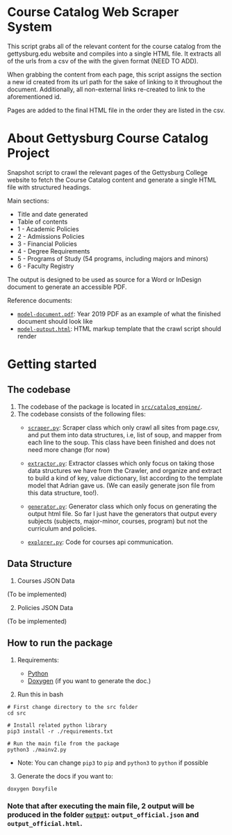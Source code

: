 # Course Catalog Web Scraper System

This script grabs all of the relevant content for the course catalog from the gettysburg.edu
website and compiles into a single HTML file. It extracts all of the urls from a csv of the with
the given format (NEED TO ADD).

When grabbing the content from each page, this script assigns the section a new id created from its
url path for the sake of linking to it throughout the document. Additionally, all non-external
links re-created to link to the aforementioned id.

Pages are added to the final HTML file in the order they are listed in the csv.

# About Gettysburg Course Catalog Project

Snapshot script to crawl the relevant pages of the Gettysburg College website to fetch the Course Catalog content and generate a single HTML file with structured headings.

Main sections:
- Title and date generated
- Table of contents
- 1 - Academic Policies
- 2 - Admissions Policies
- 3 - Financial Policies
- 4 - Degree Requirements
- 5 - Programs of Study (54 programs, including majors and minors)
- 6 - Faculty Registry

The output is designed to be used as source for a Word or InDesign document to generate an accessible PDF.

Reference documents:
- [`model-document.pdf`](./src/model/model-document.pdf): Year 2019 PDF as an example of what the finished document should look like
- [`model-output.html`](./src/model/model-output.html): HTML markup template that the crawl script should render

# Getting started

## The codebase

1. The codebase of the package is located in [`src/catalog_engine/`](../src/catalog_engine).
2. The codebase consists of the following files:
    * [`scraper.py`](../src/catalog_engine/scraper.py): Scraper class which only crawl all sites from page.csv, and put them into data structures, i.e, list of soup, and mapper from each line to the soup. This class have been finished and does not need more change (for now)
    
    * [`extractor.py`](../src/catalog_engine/extractor.py): Extractor classes which only focus on taking those data structures we have from the Crawler, and organize and extract to build a kind of key, value dictionary, list according to the template model that Adrian gave us. (We can easily generate json file from this data structure, too!).

    * [`generator.py`](../src/catalog_engine/generator.py): Generator class which only focus on generating the output html file. So far I just have the generators that output every subjects (subjects, major-minor, courses, program) but not the curriculum and policies.

    * [`explorer.py`](../src/catalog_engine/explorer.py): Code for courses api communication.

## Data Structure

1. Courses JSON Data

(To be implemented)

2. Policies JSON Data

(To be implemented)


## How to run the package

1. Requirements:
    * [Python](https://www.python.org/)
    * [Doxygen](https://www.doxygen.nl/download.html) (if you want to generate the doc.)

2. Run this in bash
```
# First change directory to the src folder
cd src

# Install related python library
pip3 install -r ./requirements.txt

# Run the main file from the package
python3 ./mainv2.py
```

* Note: You can change `pip3` to `pip` and `python3` to `python` if possible

3. Generate the docs if you want to:
```
doxygen Doxyfile
```

### Note that after executing the main file, 2 output will be produced in the folder [`output`](../output/): `output_official.json` and `output_official.html`.